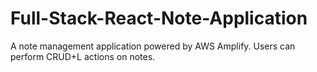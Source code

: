# Full-Stack-React-Note-Application
A note management application powered by AWS Amplify. Users can perform CRUD+L actions on notes. 
